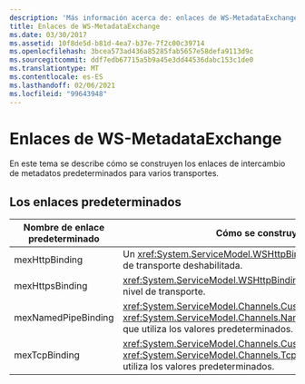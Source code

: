 ```yaml
---
description: 'Más información acerca de: enlaces de WS-MetadataExchange'
title: Enlaces de WS-MetadataExchange
ms.date: 03/30/2017
ms.assetid: 10f8de5d-b81d-4ea7-b37e-7f2c00c39714
ms.openlocfilehash: 3bcea573ad436a85285fab5657e58defa9113d9c
ms.sourcegitcommit: ddf7edb67715a5b9a45e3dd44536dabc153c1de0
ms.translationtype: MT
ms.contentlocale: es-ES
ms.lasthandoff: 02/06/2021
ms.locfileid: "99643948"
---
```

# <a name="ws-metadataexchange-bindings"></a>Enlaces de WS-MetadataExchange

En este tema se describe cómo se construyen los enlaces de intercambio de metadatos predeterminados para varios transportes.  
  
## <a name="the-default-bindings"></a>Los enlaces predeterminados  
  
|Nombre de enlace predeterminado|Cómo se construye el enlace|  
|--------------------------|------------------------------------|  
|mexHttpBinding|Un <xref:System.ServiceModel.WSHttpBinding> con la seguridad de nivel de transporte deshabilitada.|  
|mexHttpsBinding|<xref:System.ServiceModel.WSHttpBinding> que admite la seguridad de nivel de transporte.|  
|mexNamedPipeBinding|<xref:System.ServiceModel.Channels.CustomBinding> con <xref:System.ServiceModel.Channels.NamedPipeTransportBindingElement> que utiliza los valores predeterminados.|  
|mexTcpBinding|<xref:System.ServiceModel.Channels.CustomBinding> con <xref:System.ServiceModel.Channels.TcpTransportBindingElement> que utiliza los valores predeterminados.|
